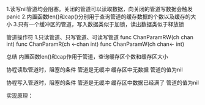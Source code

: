 1.读写nil管道均会阻塞。关闭的管道可以读取数据，向关闭的管道写数据会触发panic
2.内置函数len()和cap()分别用于查询管道的缓存数据的个数以及缓存的大小
3.只有一个缓冲区的管道，写入数据类似于加锁，读出数据类似于释放锁

管道操作符
1.只读管道、只写管道、可读写管道
func ChanParamRW(ch chan int)
func ChanParamR(ch <-chan int)
func ChanParamW(ch chan<- int)


总结
内置函数len()和cap作用于管道，查询缓存区个数和缓存区大小

协程读取管道时，阻塞的条件
    管道是无缓冲
    缓存区中无数据
    管道的值为nil

协程写入管道时，阻塞的条件
    管道是无缓冲
    缓存区中数据已经满了
    管道的值为nil


实现原理：
